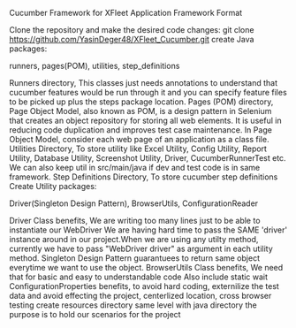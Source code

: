 Cucumber Framework for XFleet Application
Framework Format


Clone the repository and make the desired code changes:
git clone https://github.com/YasinDeger48/XFleet_Cucumber.git
create Java packages:

runners, pages(POM), utilities, step_definitions

Runners directory,
This classes just needs annotations to understand that cucumber features would be run through it and you can specify feature files to be picked up plus the steps package location.
Pages (POM) directory,
Page Object Model, also known as POM, is a design pattern in Selenium that creates an object repository for storing all web elements. It is useful in reducing code duplication and improves test case maintenance. In Page Object Model, consider each web page of an application as a class file.
Utilities Directory,
To store utility like Excel Utility, Config Utility, Report Utility, Database Utility, Screenshot Utility, Driver, CucumberRunnerTest etc. We can also keep util in src/main/java if dev and test code is in same framework.
Step Definitions Directory,
To store cucumber step definitions
Create Utility packages:

Driver(Singleton Design Pattern), BrowserUtils, ConfigurationReader

Driver Class benefits,
We are writing too many lines just to be able to instantiate our WebDriver
We are having hard time to pass the SAME 'driver' instance around in our project.When we are using any utilty method, currently we have to pass "WebDriver driver" as argument in each utility method.
Singleton Design Pattern guarantuees to return same object everytime we want to use the object.
BrowserUtils Class benefits,
We need that for basic and easy to understandable code
Also include static wait
ConfigurationProperties benefits,
to avoid hard coding,
externilize the test data and avoid effecting the project,
centerlized location,
cross browser testing
create resources directory same level with java directory the purpose is to hold our scenarios for the project